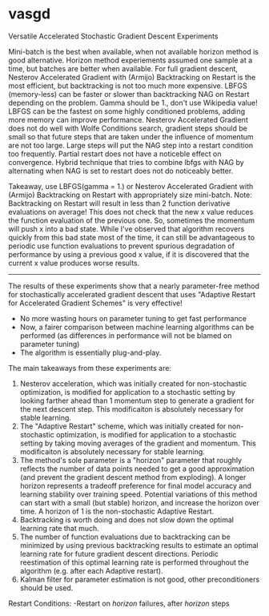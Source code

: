 # vasgd
Versatile Accelerated Stochastic Gradient Descent Experiments

Mini-batch is the best when available, when not available horizon method is good alternative. Horizon method experiements assumed one sample at a time, but batches are better when available. For full gradient descent, Nesterov Accelerated Gradient with (Armijo) Backtracking on Restart is the most efficient, but backtracking is not too much more expensive. LBFGS (memory-less) can be faster or slower than backtracking NAG on Restart depending on the problem. Gamma should be 1., don't use Wikipedia value! LBFGS can be the fastest on some highly conditioned problems, adding more memory can improve performance. Nesterov Accelerated Gradient does not do well with Wolfe Conditions search, gradient steps should be small so that future steps that are taken under the influence of momentum are not too large. Large steps will put the NAG step into a restart condition too frequently. Partial restart does not have a noticeble effect on convergence. Hybrid technique that tries to combine lbfgs with NAG by alternating when NAG is set to restart does not do noticeably better.

Takeaway, use LBFGS(gamma = 1.) or Nesterov Accelerated Gradient with (Armijo) Backtracking on Restart with appropriately size mini-batch.
Note: Backtracking on Restart will result in less than 2 function derivative evaluations on average! This does not check that the new x value reduces the function evaluation of the previous one. So, sometimes the momentum will push x into a bad state. While I've observed that algorithm recovers quickly from this bad state most of the time, it can still be advantageous to periodic use function evaluations to prevent spurious degradation of performance by using a previous good x value, if it is discovered that the current x value produces worse results.

---------------------------------------------------------------------------------------------------------------------------------------------------------------------------------------------------------------------------------------------

The results of these experiments show that a nearly parameter-free method for stochastically accelerated gradient descent that uses "Adaptive Restart for Accelerated Gradient Schemes" is very effective!

- No more wasting hours on parameter tuning to get fast performance
- Now, a fairer comparison between machine learning algorithms can be performed (as differences in performance will not be blamed on parameter tuning)
- The algorithm is essentially plug-and-play.
  
The main takeaways from these experiments are:

1) Nesterov acceleration, which was initially created for non-stochastic optimization, is modified for application to a stochastic setting by looking farther ahead than 1 momentum step to generate a gradient for the next descent step.  This modificaiton is absolutely necessary for stable learning.
2) The "Adaptive Restart" scheme, which was initially created for non-stochastic optimization, is modified for application to a stochastic setting by taking moving averages of the gradient and momentum. This modificaiton is absolutely necessary for stable learning.
3) The method's sole parameter is a "horizon" parameter that roughly reflects the number of data points needed to get a good approximation (and prevent the gradient descent method from exploding). A longer horizon represents a tradeoff preference for final model accuracy and learning stability over training speed. Potential variations of this method can start with a small (but stable) horizon, and increase the horizon over time. A horizon of 1 is the non-stochastic Adaptive Restart.
4) Backtracking is worth doing and does not slow down the optimal learning rate that much.
5) The number of function evaluations due to backtracking can be minimized by using previous backtracking results to estimate an optimal learning rate for future gradient descent directions. Periodic reestimation of this optimal learning rate is performed throughout the algorithm (e.g. after each Adaptive restart).
6) Kalman filter for parameter estimation is not good, other preconditioners should be used.

Restart Conditions:
-Restart on *horizon* failures, after *horizon* steps
   
